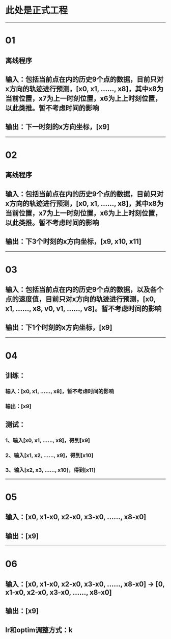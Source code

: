 # 此处是正式工程

---
# 01
## 离线程序
## 输入：包括当前点在内的历史9个点的数据，目前只对x方向的轨迹进行预测，[x0, x1, ......, x8]，其中x8为当前位置，x7为上一时刻位置，x6为上上时刻位置，以此类推。暂不考虑时间的影响
## 输出：下一时刻的x方向坐标，[x9]

---
# 02
## 离线程序
## 输入：包括当前点在内的历史9个点的数据，目前只对x方向的轨迹进行预测，[x0, x1, ......, x8]，其中x8为当前位置，x7为上一时刻位置，x6为上上时刻位置，以此类推。暂不考虑时间的影响
## 输出：下3个时刻的x方向坐标，[x9, x10, x11]

---
# 03
## 输入：包括当前点在内的历史9个点的数据，以及各个点的速度值，目前只对x方向的轨迹进行预测，[x0, x1, ......, x8, v0, v1, ......, v8]。暂不考虑时间的影响
## 输出：下1个时刻的x方向坐标，[x9]

---
# 04
## 训练：
### 输入：[x0, x1, ......, x8]，暂不考虑时间的影响
### 输出：[x9]
## 测试：
### 1、输入[x0, x1, ......, x8]，得到[x9]
### 2、输入[x1, x2, ......, x9]，得到[x10]
### 3、输入[x2, x3, ......, x10]，得到[x11]

---
# 05
## 输入：[x0, x1-x0, x2-x0, x3-x0, ......, x8-x0]
## 输出：[x9]

---
# 06
## 输入：[x0, x1-x0, x2-x0, x3-x0, ......, x8-x0] -> [0, x1-x0, x2-x0, x3-x0, ......, x8-x0]
## 输出：[x9]
## lr和optim调整方式：k